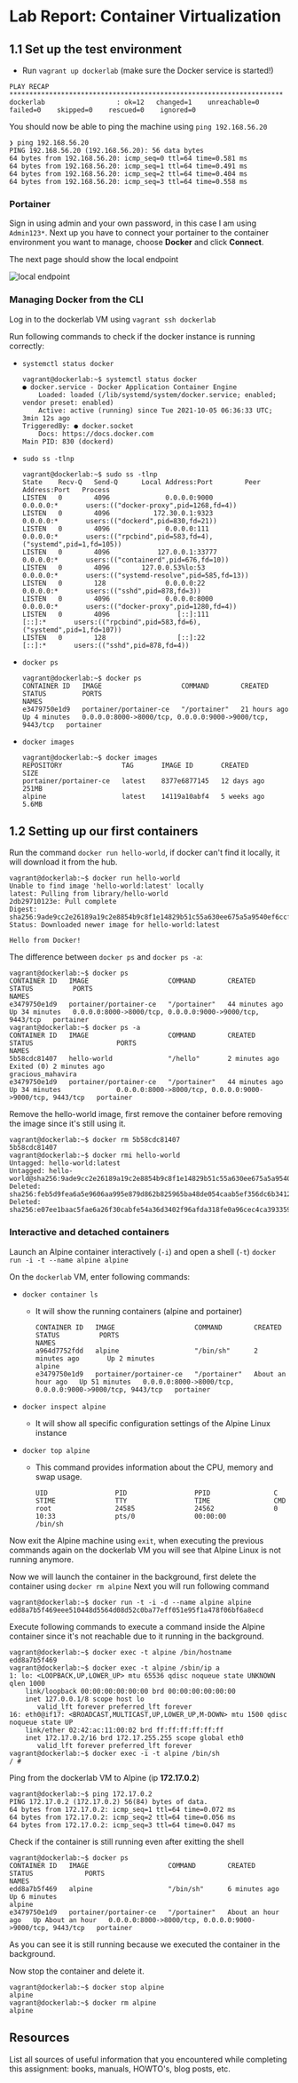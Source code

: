 # Lab Report: Container Virtualization

## 1.1 Set up the test environment

- Run `vagrant up dockerlab` (make sure the Docker service is started!)
  
```console
PLAY RECAP *********************************************************************
dockerlab                  : ok=12   changed=1    unreachable=0    failed=0    skipped=0    rescued=0    ignored=0
```

You should now be able to ping the machine using `ping 192.168.56.20`

```console
❯ ping 192.168.56.20
PING 192.168.56.20 (192.168.56.20): 56 data bytes
64 bytes from 192.168.56.20: icmp_seq=0 ttl=64 time=0.581 ms
64 bytes from 192.168.56.20: icmp_seq=1 ttl=64 time=0.491 ms
64 bytes from 192.168.56.20: icmp_seq=2 ttl=64 time=0.404 ms
64 bytes from 192.168.56.20: icmp_seq=3 ttl=64 time=0.558 ms
```

### Portainer

Sign in using admin and your own password, in this case I am using `Admin123*`.
Next up you have to connect your portainer to the container environment you want to manage, choose **Docker** and click **Connect**.

The next page should show the local endpoint

![local endpoint](images/img-1.png)

### Managing Docker from the CLI

Log in to the dockerlab VM using `vagrant ssh dockerlab`

Run following commands to check if the docker instance is running correctly:

- `systemctl status docker`
  
    ```console
    vagrant@dockerlab:~$ systemctl status docker
    ● docker.service - Docker Application Container Engine
        Loaded: loaded (/lib/systemd/system/docker.service; enabled; vendor preset: enabled)
        Active: active (running) since Tue 2021-10-05 06:36:33 UTC; 3min 12s ago
    TriggeredBy: ● docker.socket
        Docs: https://docs.docker.com
    Main PID: 830 (dockerd)
    ```

- `sudo ss -tlnp`
  
    ```console
    vagrant@dockerlab:~$ sudo ss -tlnp
    State    Recv-Q   Send-Q      Local Address:Port        Peer Address:Port   Process
    LISTEN   0        4096              0.0.0.0:9000             0.0.0.0:*       users:(("docker-proxy",pid=1268,fd=4))
    LISTEN   0        4096           172.30.0.1:9323             0.0.0.0:*       users:(("dockerd",pid=830,fd=21))
    LISTEN   0        4096              0.0.0.0:111              0.0.0.0:*       users:(("rpcbind",pid=583,fd=4),("systemd",pid=1,fd=105))
    LISTEN   0        4096            127.0.0.1:33777            0.0.0.0:*       users:(("containerd",pid=676,fd=10))
    LISTEN   0        4096        127.0.0.53%lo:53               0.0.0.0:*       users:(("systemd-resolve",pid=585,fd=13))
    LISTEN   0        128               0.0.0.0:22               0.0.0.0:*       users:(("sshd",pid=878,fd=3))
    LISTEN   0        4096              0.0.0.0:8000             0.0.0.0:*       users:(("docker-proxy",pid=1280,fd=4))
    LISTEN   0        4096                 [::]:111                 [::]:*       users:(("rpcbind",pid=583,fd=6),("systemd",pid=1,fd=107))
    LISTEN   0        128                  [::]:22                  [::]:*       users:(("sshd",pid=878,fd=4))
    ```

- `docker ps`
  
    ```console
    vagrant@dockerlab:~$ docker ps
    CONTAINER ID   IMAGE                    COMMAND        CREATED        STATUS         PORTS                                                      NAMES
    e3479750e1d9   portainer/portainer-ce   "/portainer"   21 hours ago   Up 4 minutes   0.0.0.0:8000->8000/tcp, 0.0.0.0:9000->9000/tcp, 9443/tcp   portainer
    ```

- `docker images`

    ```console
    vagrant@dockerlab:~$ docker images
    REPOSITORY               TAG       IMAGE ID       CREATED       SIZE
    portainer/portainer-ce   latest    8377e6877145   12 days ago   251MB
    alpine                   latest    14119a10abf4   5 weeks ago   5.6MB
    ```

## 1.2 Setting up our first containers

Run the command `docker run hello-world`, if docker can't find it locally, it will download it from the hub.

```console
vagrant@dockerlab:~$ docker run hello-world
Unable to find image 'hello-world:latest' locally
latest: Pulling from library/hello-world
2db29710123e: Pull complete
Digest: sha256:9ade9cc2e26189a19c2e8854b9c8f1e14829b51c55a630ee675a5a9540ef6ccf
Status: Downloaded newer image for hello-world:latest

Hello from Docker!
```

The difference between `docker ps` and `docker ps -a`:

```console
vagrant@dockerlab:~$ docker ps
CONTAINER ID   IMAGE                    COMMAND        CREATED          STATUS          PORTS                                                      NAMES
e3479750e1d9   portainer/portainer-ce   "/portainer"   44 minutes ago   Up 34 minutes   0.0.0.0:8000->8000/tcp, 0.0.0.0:9000->9000/tcp, 9443/tcp   portainer
vagrant@dockerlab:~$ docker ps -a
CONTAINER ID   IMAGE                    COMMAND        CREATED          STATUS                     PORTS                                                      NAMES
5b58cdc81407   hello-world              "/hello"       2 minutes ago    Exited (0) 2 minutes ago                                                              gracious_mahavira
e3479750e1d9   portainer/portainer-ce   "/portainer"   44 minutes ago   Up 34 minutes              0.0.0.0:8000->8000/tcp, 0.0.0.0:9000->9000/tcp, 9443/tcp   portainer
```

Remove the hello-world image, first remove the container before removing the image since it's still using it.

```console
vagrant@dockerlab:~$ docker rm 5b58cdc81407
5b58cdc81407
vagrant@dockerlab:~$ docker rmi hello-world
Untagged: hello-world:latest
Untagged: hello-world@sha256:9ade9cc2e26189a19c2e8854b9c8f1e14829b51c55a630ee675a5a9540ef6ccf
Deleted: sha256:feb5d9fea6a5e9606aa995e879d862b825965ba48de054caab5ef356dc6b3412
Deleted: sha256:e07ee1baac5fae6a26f30cabfe54a36d3402f96afda318fe0a96cec4ca393359
```

### Interactive and detached containers

Launch an Alpine container interactively (`-i`) and open a shell (`-t`)
`docker run -i -t --name alpine alpine`

On the `dockerlab` VM, enter following commands:

- `docker container ls`
  - It will show the running containers (alpine and portainer)
  
    ```console
    CONTAINER ID   IMAGE                    COMMAND        CREATED             STATUS          PORTS                                                      NAMES
    a964d7752fdd   alpine                   "/bin/sh"      2 minutes ago       Up 2 minutes                                                               alpine
    e3479750e1d9   portainer/portainer-ce   "/portainer"   About an hour ago   Up 51 minutes   0.0.0.0:8000->8000/tcp, 0.0.0.0:9000->9000/tcp, 9443/tcp   portainer
    ```

- `docker inspect alpine`
  - It will show all specific configuration settings of the Alpine Linux instance
- `docker top alpine`
  - This command provides information about the CPU, memory and swap usage.

    ```console
    UID                 PID                 PPID                C                   STIME               TTY                 TIME                CMD
    root                24585               24562               0                   10:33               pts/0               00:00:00            /bin/sh
    ```

Now exit the Alpine machine using `exit`, when executing the previous commands again on the dockerlab VM you will see that Alpine Linux is not running anymore.

Now we will launch the container in the background, first delete the container using `docker rm alpine`
Next you will run following command

```console
vagrant@dockerlab:~$ docker run -t -i -d --name alpine alpine
edd8a7b5f469eee510448d5564d08d52c0ba77eff051e95f1a478f06bf6a8ecd
```

Execute following commands to execute a command inside the Alpine container since it's not reachable due to it running in the background.

```console
vagrant@dockerlab:~$ docker exec -t alpine /bin/hostname
edd8a7b5f469
vagrant@dockerlab:~$ docker exec -t alpine /sbin/ip a
1: lo: <LOOPBACK,UP,LOWER_UP> mtu 65536 qdisc noqueue state UNKNOWN qlen 1000
    link/loopback 00:00:00:00:00:00 brd 00:00:00:00:00:00
    inet 127.0.0.1/8 scope host lo
       valid_lft forever preferred_lft forever
16: eth0@if17: <BROADCAST,MULTICAST,UP,LOWER_UP,M-DOWN> mtu 1500 qdisc noqueue state UP
    link/ether 02:42:ac:11:00:02 brd ff:ff:ff:ff:ff:ff
    inet 172.17.0.2/16 brd 172.17.255.255 scope global eth0
       valid_lft forever preferred_lft forever
vagrant@dockerlab:~$ docker exec -i -t alpine /bin/sh
/ #
```

Ping from the dockerlab VM to Alpine (ip **172.17.0.2**)

```console
vagrant@dockerlab:~$ ping 172.17.0.2
PING 172.17.0.2 (172.17.0.2) 56(84) bytes of data.
64 bytes from 172.17.0.2: icmp_seq=1 ttl=64 time=0.072 ms
64 bytes from 172.17.0.2: icmp_seq=2 ttl=64 time=0.056 ms
64 bytes from 172.17.0.2: icmp_seq=3 ttl=64 time=0.047 ms
```

Check if the container is still running even after exitting the shell

```console
vagrant@dockerlab:~$ docker ps
CONTAINER ID   IMAGE                    COMMAND        CREATED             STATUS             PORTS                                                      NAMES
edd8a7b5f469   alpine                   "/bin/sh"      6 minutes ago       Up 6 minutes                                                                  alpine
e3479750e1d9   portainer/portainer-ce   "/portainer"   About an hour ago   Up About an hour   0.0.0.0:8000->8000/tcp, 0.0.0.0:9000->9000/tcp, 9443/tcp   portainer
```

As you can see it is still running because we executed the container in the background.

Now stop the container and delete it.

```console 
vagrant@dockerlab:~$ docker stop alpine
alpine
vagrant@dockerlab:~$ docker rm alpine
alpine
```

## Resources

List all sources of useful information that you encountered while completing this assignment: books, manuals, HOWTO's, blog posts, etc.
